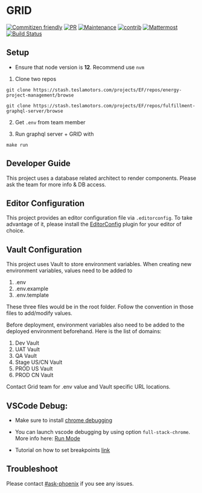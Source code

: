 # GRID

[![Commitizen friendly](https://img.shields.io/badge/commitizen-friendly-brightgreen.svg)](http://commitizen.github.io/cz-cli/)
[![PR](https://img.shields.io/badge/PRs-welcome-brightgreen.svg)](https://stash.teslamotors.com/projects/EF/repos/energy-project-management/pull-requests)
[![Maintenance](https://img.shields.io/badge/Maintained%3F-yes-green.svg)](https://stash.teslamotors.com/projects/EF/repos/energy-project-management/commits)
[![contrib](https://img.shields.io/badge/contributions-welcome-orange.svg)](https://stash.teslamotors.com/projects/EF/repos/energy-project-management/browse)
[![Mattermost](https://img.shields.io/badge/-mattermost-blue)](https://teamchat.tesla.com/tesla/channels/ask-phoenix)
[![Build Status](https://atmjenkins02.teslamotors.com/buildStatus/icon?job=ef-energy-project-management/master)](http://atmjenkins02.teslamotors.com/job/ef-energy-project-management/job/master/)

## Setup

* Ensure that node version is <strong>12</strong>. Recommend use `nvm`

1. Clone two repos
```
git clone https://stash.teslamotors.com/projects/EF/repos/energy-project-management/browse

git clone https://stash.teslamotors.com/projects/EF/repos/fulfillment-graphql-server/browse
```

2. Get `.env` from team member

3. Run graphql server + GRID with
```
make run
```

## Developer Guide

This project uses a database related architect to render components. Please ask the team for more info & DB access.

## Editor Configuration

This project provides an editor configuration file via `.editorconfig`. To take advantage of it, please install the [EditorConfig](https://editorconfig.org) plugin for your editor of choice.

## Vault Configuration

This project uses Vault to store environment variables. When creating new environment variables, values need to be added to 

1. .env
2. .env.example
3. .env.template

These three files would be in the root folder. Follow the convention in those files to add/modify values.

Before deployment, environment variables also need to be added to the deployed environment beforehand. Here is the list of domains:

1. Dev Vault
2. UAT Vault
3. QA Vault
4. Stage US/CN Vault
5. PROD US Vault
6. PROD CN Vault

Contact Grid team for .env value and Vault specific URL locations.

## VSCode Debug:
* Make sure to install [chrome debugging](https://marketplace.visualstudio.com/items?itemName=msjsdiag.debugger-for-chrome) 

* You can launch vscode debugging by using option `full-stack-chrome`. 
 More info here: [Run Mode](https://code.visualstudio.com/docs/editor/debugging#_run-menu)

* Tutorial on how to set breakpoints [link](https://code.visualstudio.com/docs/editor/debugging#_breakpoints)

## Troubleshoot

Please contact [#ask-phoenix](https://teamchat.tesla.com/tesla/channels/ask-phoenix) if you see any issues.

